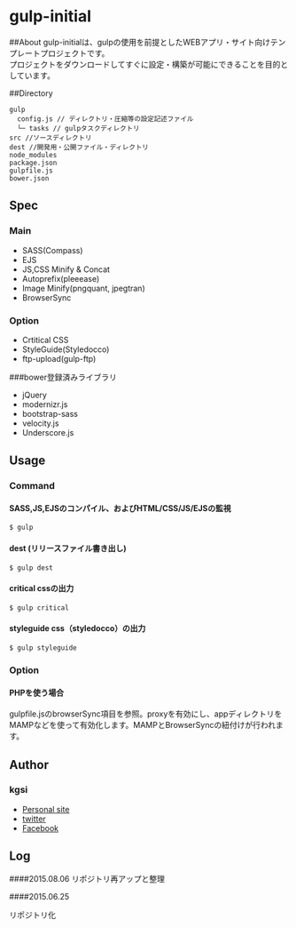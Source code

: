 # gulp-initial

##About
gulp-initialは、gulpの使用を前提としたWEBアプリ・サイト向けテンプレートプロジェクトです。  
プロジェクトをダウンロードしてすぐに設定・構築が可能にできることを目的としています。

##Directory

    gulp
      config.js // ディレクトリ・圧縮等の設定記述ファイル
      └─ tasks // gulpタスクディレクトリ
    src //ソースディレクトリ
    dest //開発用・公開ファイル・ディレクトリ
    node_modules
    package.json
    gulpfile.js
    bower.json

## Spec
### Main
 * SASS(Compass)
 * EJS
 * JS,CSS Minify & Concat
 * Autoprefix(pleeease)
 * Image Minify(pngquant, jpegtran)
 * BrowserSync

### Option
 * Crtitical CSS
 * StyleGuide(Styledocco)
 * ftp-upload(gulp-ftp)

###bower登録済みライブラリ
 * jQuery
 * modernizr.js
 * bootstrap-sass
 * velocity.js
 * Underscore.js


## Usage

### Command

#### SASS,JS,EJSのコンパイル、およびHTML/CSS/JS/EJSの監視

    $ gulp

#### dest (リリースファイル書き出し)

    $ gulp dest

#### critical cssの出力

    $ gulp critical

#### styleguide css（styledocco）の出力

    $ gulp styleguide

### Option

#### PHPを使う場合
gulpfile.jsのbrowserSync項目を参照。proxyを有効にし、appディレクトリをMAMPなどを使って有効化します。MAMPとBrowserSyncの紐付けが行われます。

## Author

### kgsi

* [Personal site](http://aircolor.org)
* [twitter](https://twitter.com/kgsi)
* [Facebook](https://www.facebook.com/shinichi.kogiso)

## Log

####2015.08.06
リポジトリ再アップと整理

####2015.06.25

リポジトリ化
